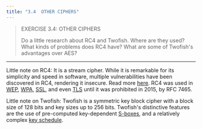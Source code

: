 ```yaml
---
title: "3.4  OTHER CIPHERS"
---
```


> EXERCISE 3.4:  OTHER CIPHERS
> 
> Do a little research about RC4 and Twofish. Where are they used? What kinds of problems
> does RC4 have? What are some of Twofish's advantages over AES? 

--------------------------------

Little note on RC4: It is a stream cipher. While it is remarkable for its simplicity and speed in software, multiple 
vulnerabilities have been discovered in RC4, rendering it insecure. Read more [here](https://en.wikipedia.org/wiki/RC4).
RC4 was used in [WEP](https://en.wikipedia.org/wiki/Wired_Equivalent_Privacy), 
[WPA](https://en.wikipedia.org/wiki/Wi-Fi_Protected_Access), [SSL](https://en.wikipedia.org/wiki/Secure_Sockets_Layer), 
and even [TLS](https://en.wikipedia.org/wiki/Transport_Layer_Security) until it was prohibited in 2015, by RFC 7465.     

Little note on Twofish: Twofish is a symmetric key block cipher with a block size of $128$ bits and key 
sizes up to $256$ bits. Twofish's distinctive features are the use of pre-computed key-dependent 
[S-boxes](https://en.wikipedia.org/wiki/S-box), and a relatively complex 
[key schedule](https://en.wikipedia.org/wiki/Key_schedule). 
